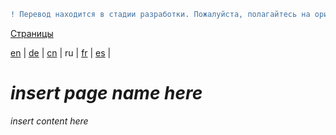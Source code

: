 ```diff
! Перевод находится в стадии разработки. Пожалуйста, полагайтесь на оригинальную версию на английском языке.
```

[Страницы](https://github.com/syncloud/docs/blob/master/ru/index.md#Страницы)

[en](https://github.com/syncloud/platform/wiki/Multiple-Disks) | 
[de](https://github.com/syncloud/docs/blob/master/de/content/Multiple-Disks.md) | 
[cn](https://github.com/syncloud/docs/blob/master/cn/content/Multiple-Disks.md) | 
ru | 
[fr](https://github.com/syncloud/docs/blob/master/fr/content/Multiple-Disks.md) | 
[es](https://github.com/syncloud/docs/blob/master/es/content/Multiple-Disks.md) | 

# *insert page name here*

*insert content here*
